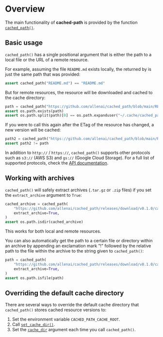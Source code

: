 Overview
========

The main functionality of **cached-path** is provided by the function [`cached_path()`](api/cached_path).

## Basic usage

`cached_path()` has a single positional argument that is either the path to a local file or the URL of a remote resource.

For example, assuming the file `README.md` exists locally, the returned by is just
the same path that was provided:

```python
assert cached_path("README.md") == "README.md"
```

But for remote resources, the resource will be downloaded and cached to the cache directory:

```python
path = cached_path("https://github.com/allenai/cached_path/blob/main/README.md")
assert os.path.exists(path)
assert os.path.split(path)[0] == os.path.expanduser("~/.cache/cached_path")
```

If you were to call this again after the ETag of the resource has changed, a new version will be cached:

```python
path2 = cached_path("https://github.com/allenai/cached_path/blob/main/README.md")
assert path2 != path
```

In addition to `http://` / `https://`, `cached_path()` supports other protocols such as `s3://` (AWS S3) and `gs://` (Google Cloud Storage). For a full list of supported protocols, check the [API documentation](api/cached_path).

## Working with archives

`cached_path()` will safely extract archives (`.tar.gz` or `.zip` files) if you set the `extract_archive` argument to `True`:

```python
cached_archive = cached_path(
    "https://github.com/allenai/cached_path/releases/download/v0.1.0/cached_path-0.1.0.tar.gz",
    extract_archive=True,
)
assert os.path.isdir(cached_archive)
```

This works for both local and remote resources.

You can also automatically get the path to a certain file or directory within an archive by appending an exclamation mark "!" followed by
the relative path to the file within the archive to the string given to `cached_path()`:

```python
path = cached_path(
    "https://github.com/allenai/cached_path/releases/download/v0.1.0/cached_path-0.1.0.tar.gz!README.md",
    extract_archive=True,
)
assert os.path.isfile(path)
```

## Overriding the default cache directory

There are several ways to override the default cache directory that `cached_path()` stores cached resource versions to:

1. Set the environment variable `CACHED_PATH_CACHE_ROOT`.
2. Call [`set_cache_dir()`](api/util.html#cached_path.set_cache_dir).
3. Set the [`cache_dir`](api/cached_path.html#cached_path.cached_path) argument each time you call `cached_path()`.
